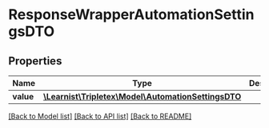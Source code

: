 # ResponseWrapperAutomationSettingsDTO

## Properties
Name | Type | Description | Notes
------------ | ------------- | ------------- | -------------
**value** | [**\Learnist\Tripletex\Model\AutomationSettingsDTO**](AutomationSettingsDTO.md) |  | [optional] 

[[Back to Model list]](../../README.md#documentation-for-models) [[Back to API list]](../../README.md#documentation-for-api-endpoints) [[Back to README]](../../README.md)

